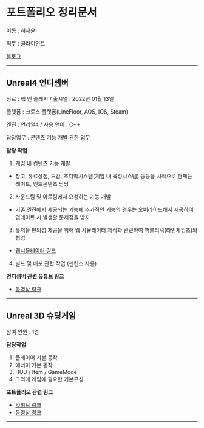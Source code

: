 # 포트폴리오 정리문서

이름 : 허재윤

직무 : 클라이언트

[블로그](https://study-progmming.tistory.com)


----
## Unreal4 언디셈버

장르 : 핵 앤 슬래시 / 출시일 : 2022년 01월 13일

플랫폼 : 크로스 플랫폼(LineFloor,  AOS, IOS, Steam)

엔진 : 언리얼4 / 사용 언어 : C++

담당업무 : 콘텐츠 기능 개발 관한 업무

**담당 작업**
1. 게임 내 컨텐츠 기능 개발
- 창고, 유료상점, 도감, 조디악시스템(게임 내 육성시스템) 등등을 시작으로 현재는 레이드, 앤드콘텐츠 담당
2. 사운드팀 및 아트팀에서 요청하는 기능 개발
- 기존 엔진에서 제공되는 기능에 추가적인 기능의 경우는 오버라이드해서 제공하여 업데이트 시 발생할 문제점을 방지
3. 유저들 편의성 제공을 위해 웹 시뮬레이터 제작과 관련하여 퍼블리셔(라인게임즈)와 협업
- [웹시뮬레이터 링크](https://ud.floor.line.games/kr/zodiac/UDG/main "클릭하시면 웹시뮬레이터로 이동합니다.")
4. 빌드 및 배포 관련 작업 (젠킨스 사용)

**언디셈버 관련 유튜브 링크**
- [동영상 링크](https://www.youtube.com/@undecember_gl_official "클릭하시면 해당 유튜브로 이동합니다.")

----
## Unreal 3D 슈팅게임 
참여 인원 : 1명

**담당작업**
 1. 플레이어 기본 동작
 2. 에너미 기본 동작 
 3. HUD / Item / GameMode
 4. 그외에 게임에 필요한 기본구성

 
**포트폴리오 관련 링크**
- [깃허브 링크](https://github.com/ricethief0/Unreal_3DShooting/tree/main/Shooting3D/Source/Shooting3D "클릭하시면 해당 포트폴리오의 깃허브로 이동합니다.")
- [동영상 링크](https://youtu.be/nF9elvQ-Rms "클릭하시면 해당 포트폴리오의 유튜브로 이동합니다.")
---

